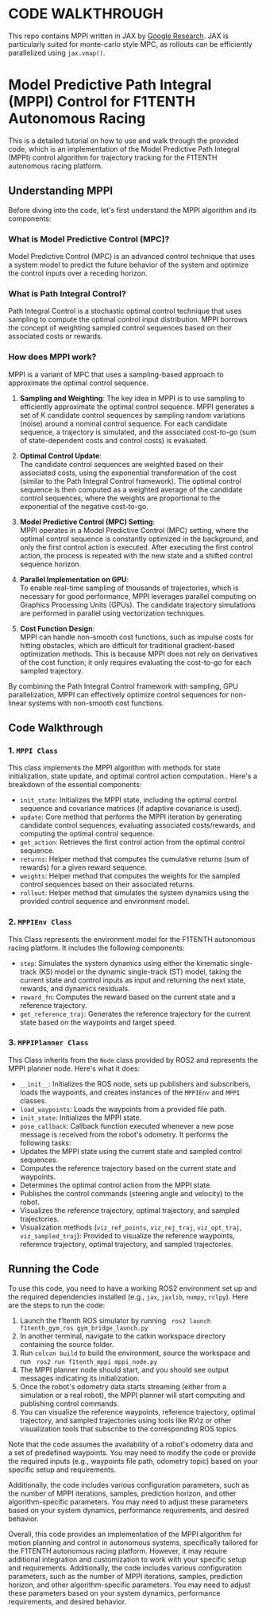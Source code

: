 # CODE WALKTHROUGH
This repo contains MPPI written in JAX by [Google Research](https://github.com/google-research/google-research/blob/c9f05e51f37cacc291f58799a1f732743625078b/jax_mpc/jax_mpc/mppi.py). JAX is particularly suited for monte-carlo style MPC, as rollouts can be efficiently parallelized using `jax.vmap()`.

# Model Predictive Path Integral (MPPI) Control for F1TENTH Autonomous Racing

This is a detailed tutorial on how to use and walk through the provided code, which is an implementation of the Model Predictive Path Integral (MPPI) control algorithm for trajectory tracking for the F1TENTH autonomous racing platform.

## Understanding MPPI

Before diving into the code, let's first understand the MPPI algorithm and its components:

### What is Model Predictive Control (MPC)?
Model Predictive Control (MPC) is an advanced control technique that uses a system model to predict the future behavior of the system and optimize the control inputs over a receding horizon.

### What is Path Integral Control?
Path Integral Control is a stochastic optimal control technique that uses sampling to compute the optimal control input distribution. MPPI borrows the concept of weighting sampled control sequences based on their associated costs or rewards.

### How does MPPI work?
MPPI is a variant of MPC that uses a sampling-based approach to approximate the optimal control sequence.

1. **Sampling and Weighting**:
The key idea in MPPI is to use sampling to efficiently approximate the optimal control sequence. MPPI generates a set of K candidate control sequences by sampling random variations (noise) around a nominal control sequence. For each candidate sequence, a trajectory is simulated, and the associated cost-to-go (sum of state-dependent costs and control costs) is evaluated.

3. **Optimal Control Update**:  
  The candidate control sequences are weighted based on their associated costs, using the exponential transformation of the cost (similar to the Path Integral Control framework). The optimal control sequence is then computed as a weighted average of the candidate control sequences, where the weights are proportional to the exponential of the negative cost-to-go.

4. **Model Predictive Control (MPC) Setting**:  
  MPPI operates in a Model Predictive Control (MPC) setting, where the optimal control sequence is constantly optimized in the background, and only the first control action is executed. After executing the first control action, the process is repeated with the new state and a shifted control sequence horizon.

5. **Parallel Implementation on GPU**:  
  To enable real-time sampling of thousands of trajectories, which is necessary for good performance, MPPI leverages parallel computing on Graphics Processing Units (GPUs). The candidate trajectory simulations are performed in parallel using vectorization techniques.

6. **Cost Function Design**:  
   MPPI can handle non-smooth cost functions, such as impulse costs for hitting obstacles, which are difficult for traditional gradient-based optimization methods. This is because MPPI does not rely on derivatives of the cost function; it only requires evaluating the cost-to-go for each sampled trajectory.

By combining the Path Integral Control framework with sampling, GPU parallelization, MPPI can effectively optimize control sequences for non-linear systems with non-smooth cost functions.

## Code Walkthrough

### 1. `MPPI Class`
This class implements the MPPI algorithm with methods for state initialization, state update, and optimal control action computation.. Here's a breakdown of the essential components:

- `init_state`: Initializes the MPPI state, including the optimal control sequence and covariance matrices (if adaptive covariance is used).
- `update`: Core method that performs the MPPI iteration by generating candidate control sequences, evaluating associated costs/rewards, and computing the optimal control sequence.
- `get_action`: Retrieves the first control action from the optimal control sequence.
- `returns`: Helper method that computes the cumulative returns (sum of rewards) for a given reward sequence.
- `weights`: Helper method that computes the weights for the sampled control sequences based on their associated returns.
- `rollout`: Helper method that simulates the system dynamics using the provided control sequence and environment model.

### 2. `MPPIEnv Class`
This Class represents the environment model for the F1TENTH autonomous racing platform. It includes the following components:

- `step`: Simulates the system dynamics using either the kinematic single-track (KS) model or the dynamic single-track (ST) model, taking the current state and control inputs as input and returning the next state, rewards, and dynamics residuals.
- `reward_fn`: Computes the reward based on the current state and a reference trajectory.
- `get_reference_traj`: Generates the reference trajectory for the current state based on the waypoints and target speed.

### 3. `MPPIPlanner Class`
This Class inherits from the `Node` class provided by ROS2 and represents the MPPI planner node. Here's what it does:

- `__init__`: Initializes the ROS node, sets up publishers and subscribers, loads the waypoints, and creates instances of the `MPPIEnv` and `MPPI` classes.
- `load_waypoints`: Loads the waypoints from a provided file path.
- `init_state`: Initializes the MPPI state.
- `pose_callback`: Callback function executed whenever a new pose message is received from the robot's odometry. It performs the following tasks:
 - Updates the MPPI state using the current state and sampled control sequences.
 - Computes the reference trajectory based on the current state and waypoints.
 - Determines the optimal control action from the MPPI state.
 - Publishes the control commands (steering angle and velocity) to the robot.
 - Visualizes the reference trajectory, optimal trajectory, and sampled trajectories.
- Visualization methods (`viz_ref_points`, `viz_rej_traj`, `viz_opt_traj`, `viz_sampled_traj`): Provided to visualize the reference waypoints, reference trajectory, optimal trajectory, and sampled trajectories.

## Running the Code

To use this code, you need to have a working ROS2 environment set up and the required dependencies installed (e.g., `jax`, `jaxlib`, `numpy`, `rclpy`). Here are the steps to run the code:

1. Launch the f1tenth ROS simulator by running ` ros2 launch f1tenth_gym_ros gym_bridge_launch.py`
2. In another terminal, navigate to the catkin workspace directory containing the source folder.
3. Run ` colcon build ` to build the environment, source the workspace and run ` ros2 run f1tenth_mppi mppi_node.py`
4. The MPPI planner node should start, and you should see output messages indicating its initialization.
5. Once the robot's odometry data starts streaming (either from a simulation or a real robot), the MPPI planner will start computing and publishing control commands.
6. You can visualize the reference waypoints, reference trajectory, optimal trajectory, and sampled trajectories using tools like RViz or other visualization tools that subscribe to the corresponding ROS topics.

Note that the code assumes the availability of a robot's odometry data and a set of predefined waypoints. You may need to modify the code or provide the required inputs (e.g., waypoints file path, odometry topic) based on your specific setup and requirements.

Additionally, the code includes various configuration parameters, such as the number of MPPI iterations, samples, prediction horizon, and other algorithm-specific parameters. You may need to adjust these parameters based on your system dynamics, performance requirements, and desired behavior.

Overall, this code provides an implementation of the MPPI algorithm for motion planning and control in autonomous systems, specifically tailored for the F1TENTH autonomous racing platform. However, it may require additional integration and customization to work with your specific setup and requirements.
Additionally, the code includes various configuration parameters, such as the number of MPPI iterations, samples, prediction horizon, and other algorithm-specific parameters. You may need to adjust these parameters based on your system dynamics, performance requirements, and desired behavior.

